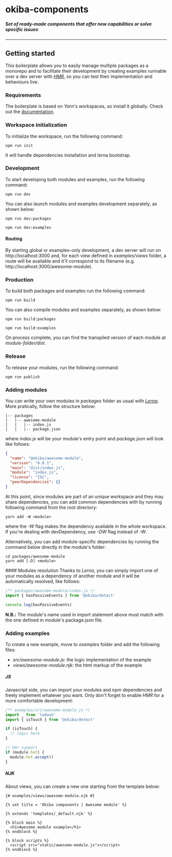 # okiba-components
##### Set of ready-made components that offer new capabilities or solve specific issues

---

## Getting started
This boilerplate allows you to easily manage multiple packages as a monorepo and to facilitate their development by creating examples runnable over a dev server with *[HMR](https://webpack.js.org/concepts/hot-module-replacement/)*, so you can test their implementation and behaviours live.

### Requirements
The boilerplate is based on *Yarn*'s workspaces, so install it globally. Check out the [documentation](https://yarnpkg.com/en/docs/install).

### Workspace initialization
To initialize the workspace, run the following command:

```
npm run init
```

It will handle dependencies installation and lerna bootstrap.

### Development
To start developing both modules and examples, run the following command:

```
npm run dev
```

You can also launch modules and examples development separately, as shown below:

```
npm run dev:packages
```

```
npm run dev:examples
```

#### Routing
By starting global or examples-only development, a dev server will run on http://localhost:3000 and, for each view defined in *examples/views* folder, a route will be available and it'll correspond to its filename (e.g. http://localhost:3000/awesome-module).

### Production
To build both packages and examples run the following command:

```
npm run build
```

You can also compile modules and examples separately, as shown below:

```
npm run build:packages
```

```
npm run build:examples
```

On process complete, you can find the transpiled version of each module at *module-folder/dist*.

### Release
To release your modules, run the following command:

```
npm run publish
```

### Adding modules
You can write your own modules in *packages* folder as usual with *[Lerna](https://github.com/lerna/lerna)*.
More pratically, follow the structure below:

```
|-- packages
|   |-- awesome-module
|   |   |-- index.js
|   |   |-- package.json
```

where *index.js* will be your module's entry point and *package.json* will look like follows:

```json
{
  "name": "@okiba/awesome-module",
  "version": "0.0.1",
  "main": "dist/index.js",
  "module": "index.js",
  "license": "ISC",
  "peerDependencies": {}
}
```

At this point, since modules are part of an unique workspace and they may share dependencies, you can add common dependencies with by running following command from the root directory:

```
yarn add -W <module>
```

where the *-W* flag makes the dependency available in the whole workspace. If you're dealing with devDependency, use *-DW* flag instead of *-W*.

Alternatively, you can add module-specific dependencies by running the command below directly in the module's folder:

```
cd packages/awesome-module
yarn add [-D] <module>
```

#### Modules resolution
Thanks to *Lerna*, you can simply import one of your modules as a dependency of another module and it will be automatically resolved, like follows:

```js
/** packages/awesome-module/index.js */
import { hasPassiveEvents } from '@okiba/detect'

console.log(hasPassiveEvents)
```

__N.B.:__ The module's name used in import statement above must match with the one defined in module's package.json file.

### Adding examples
To create a new example, move to *examples* folder and add the following files:

- *src/awesome-module.js*: the logic implementation of the example
- *views/awesome-module.njk*: the html markup of the example

##### JS
Javascript side, you can import your modules and npm dependencies and freely implement whatever you want. Only don't forget to enable *HMR* for a more comfortable development:

```js
/** examples/src/awesome-module.js */
import _ from 'lodash'
import { isTouch } from '@okiba/detect'

if (isTouch) {
  // logic here
}

// hmr support
if (module.hot) {
  module.hot.accept()
}
```

##### NJK
About views, you can create a new one starting from the template below:

```twig
{# examples/views/awesome-module.njk #}

{% set title = 'Okiba components | Awesome module' %}

{% extends 'templates/_default.njk' %}

{% block main %}
  <h1>Awesome module example</h1>
{% endblock %}

{% block scripts %}
  <script src="static/awesome-module.js"></script>
{% endblock %}
```
